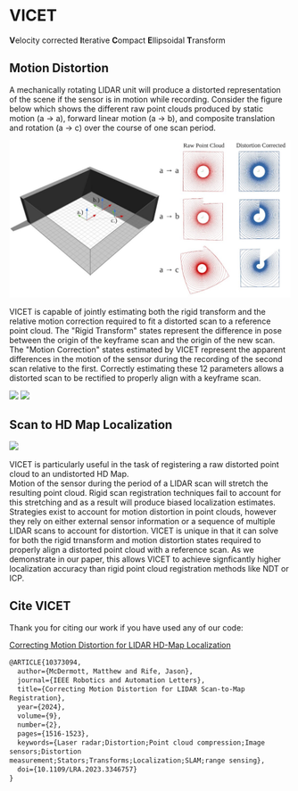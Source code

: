 # VICET
**V**elocity corrected **I**terative **C**ompact **E**llipsoidal **T**ransform

## Motion Distortion

A mechanically rotating LIDAR unit will produce a distorted representation of the scene if the sensor is in motion while recording. 
Consider the figure below which shows the different raw point clouds produced by static motion (a → a), forward linear motion (a → b), 
and composite translation and rotation (a → c) over the course of one scan period.   

![](https://github.com/mcdermatt/VICET/blob/main/gifs/wideFig1.jpg)

VICET is capable of jointly estimating both the rigid transform and the relative motion correction required to fit a distorted scan to a reference point cloud. 
The "Rigid Transform" states represent the difference in pose between the origin of the keyframe scan and the origin of the new scan. 
The "Motion Correction" states estimated by VICET represent the apparent differences in the motion of the sensor during the recording of the second scan relative to the first. 
Correctly estimating these 12 parameters allows a distorted scan to be rectified to properly align with a keyframe scan.

<p float="left">
  <img src="/gifs/transOnlyBox.gif" width="400" />
  <img src="/gifs/transAndRotateBoxV2.gif" width="400" /> 
</p>

## Scan to HD Map Localization

![](https://github.com/mcdermatt/VICET/blob/main/gifs/scan2map1.gif)

VICET is particularly useful in the task of registering a raw distorted point cloud to an undistorted HD Map.   
Motion of the sensor during the period of a LIDAR scan will stretch the resulting point cloud. Rigid scan registration techniques fail to account for this stretching and as a result will produce biased localization estimates. 
Strategies exist to account for motion distortion in point clouds, however they rely on either external sensor information or a sequence of multiple LIDAR scans to account for distortion. VICET is unique in that it can solve for both the rigid trnansform and motion distortion states required to properly align a distorted point cloud with a reference scan.
As we demonstrate in our paper, this allows VICET to achieve signficantly higher localization accuracy than rigid point cloud registration methods like NDT or ICP.  
</p>

## Cite VICET

Thank you for citing our work if you have used any of our code: 

[Correcting Motion Distortion for LIDAR HD-Map Localization](https://arxiv.org/pdf/2308.13694.pdf) 
```
@ARTICLE{10373094,
  author={McDermott, Matthew and Rife, Jason},
  journal={IEEE Robotics and Automation Letters}, 
  title={Correcting Motion Distortion for LIDAR Scan-to-Map Registration},
  year={2024},
  volume={9},
  number={2},
  pages={1516-1523},
  keywords={Laser radar;Distortion;Point cloud compression;Image sensors;Distortion measurement;Stators;Transforms;Localization;SLAM;range sensing},
  doi={10.1109/LRA.2023.3346757}
}

```
